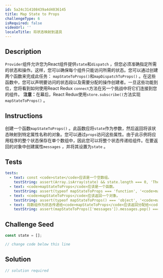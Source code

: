```yaml
---
id: 5a24c314108439a4d4036145
title: Map State to Props
challengeType: 6
isRequired: false
videoUrl: ''
localeTitle: 将状态映射到道具
---
```


## Description
<section id="description"> <code>Provider</code>组件允许您为React组件提供<code>state</code>和<code>dispatch</code> ，但您必须准确指定所需的状态和操作。这样，您可以确保每个组件只能访问所需的状态。您可以通过创建两个函数来完成此任务： <code>mapStateToProps()</code>和<code>mapDispatchToProps()</code> 。在这些函数中，您可以声明要访问的状态段以及需要分配的操作创建者。一旦这些功能到位，您将看到如何使用React Redux <code>connect</code>方法在另一个挑战中将它们连接到您的组件。 <strong>注意：</strong>在幕后，React Redux使用<code>store.subscribe()</code>方法实现<code>mapStateToProps()</code> 。 </section>

## Instructions
<section id="instructions">创建一个函数<code>mapStateToProps()</code> 。此函数应将<code>state</code>作为参数，然后返回将该状态映射到特定属性名称的对象。您可以通过<code>props</code>访问这些属性。由于此示例将应用程序的整个状态保存在单个数组中，因此您可以将整个状态传递给组件。在要返回的对象中创建属性<code>messages</code> ，并将其设置为<code>state</code> 。 </section>

## Tests
<section id='tests'>

```yml
tests:
  - text: const <code>state</code>应该是一个空数组。
    testString: assert(Array.isArray(state) && state.length === 0, 'The const <code>state</code> should be an empty array.');
  - text: <code>mapStateToProps</code>应该是一个函数。
    testString: assert(typeof mapStateToProps === 'function', '<code>mapStateToProps</code> should be a function.');
  - text: <code>mapStateToProps</code>应该返回一个对象。
    testString: assert(typeof mapStateToProps() === 'object', '<code>mapStateToProps</code> should return an object.');
  - text: 将数组作为状态传递给<code>mapStateToProps</code>应该返回分配给<code>messages</code>键的数组。
    testString: assert(mapStateToProps(['messages']).messages.pop() === 'messages', 'Passing an array as state to <code>mapStateToProps</code> should return this array assigned to a key of <code>messages</code>.');

```

</section>

## Challenge Seed
<section id='challengeSeed'>

<div id='jsx-seed'>

```jsx
const state = [];

// change code below this line

```

</div>



</section>

## Solution
<section id='solution'>

```js
// solution required
```
</section>

